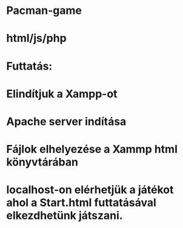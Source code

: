 # Pacman-game

# html/js/php

# Futtatás:
# Elindítjuk a Xampp-ot
# Apache server indítása
# Fájlok elhelyezése a Xammp html könyvtárában
# localhost-on elérhetjük a játékot ahol a Start.html futtatásával elkezdhetünk játszani.
